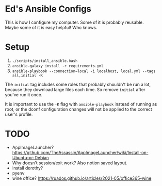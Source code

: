 # Ed's Ansible Configs

This is how I configure my computer.  Some of it is probably reusable.  Maybe some of it is easy helpful!  Who knows.

# Setup

1. `./scripts/install_ansible.bash`
2. `ansible-galaxy install -r requirements.yml`
3. `ansible-playbook --connection=local -i localhost, local.yml --tags all,initial -K`

The `initial` tag includes some roles that probably shouldn't be run a lot,
because they download large files each time.  So remove `initial` after you've
run it once.

It is important to use the `-K` flag with `ansible-playbook` instead of running
as root, or the dconf configuration changes will not be applied to the correct
user's profile.

# TODO

* AppImageLauncher? https://github.com/TheAssassin/AppImageLauncher/wiki/Install-on-Ubuntu-or-Debian
* Why doesn't session/exit work?  Also notion saved layout.
* Install dorothy?
* pyenv
* wine office? https://ruados.github.io/articles/2021-05/office365-wine
